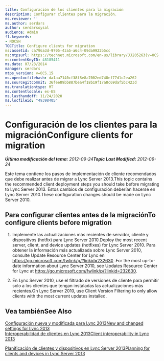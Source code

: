 ```yaml
---
title: Configuración de los clientes para la migración
description: Configurar clientes para la migración.
ms.reviewer: ''
ms.author: serdars
author: serdarsoysal
audience: Admin
f1.keywords:
- NOCSH
TOCTitle: Configure clients for migration
ms:assetid: ca796a3d-9705-43a5-a6c4-09da9923b5cc
ms:mtpsurl: https://technet.microsoft.com/en-us/library/JJ205263(v=OCS.15)
ms:contentKeyID: 48185411
ms.date: 07/23/2014
manager: serdars
mtps_version: v=OCS.15
ms.openlocfilehash: da1aa7140cf38f8e8a7002ed748ef77d1c2ea262
ms.sourcegitcommit: 36fee89bb887bea4f18b19f17a8c69daf5bc423d
ms.translationtype: MT
ms.contentlocale: es-ES
ms.lasthandoff: 11/24/2020
ms.locfileid: "49398405"
---
```

# <a name="configure-clients-for-migration"></a><span data-ttu-id="355f4-103">Configuración de los clientes para la migración</span><span class="sxs-lookup"><span data-stu-id="355f4-103">Configure clients for migration</span></span>

<div data-xmlns="http://www.w3.org/1999/xhtml">

<div class="topic" data-xmlns="http://www.w3.org/1999/xhtml" data-msxsl="urn:schemas-microsoft-com:xslt" data-cs="https://msdn.microsoft.com/">

<div data-asp="https://msdn2.microsoft.com/asp">



</div>

<div id="mainSection">

<div id="mainBody"><span data-ttu-id="355f4-104">

<span> </span></span><span class="sxs-lookup"><span data-stu-id="355f4-104">

<span> </span></span></span>

<span data-ttu-id="355f4-105">_**Última modificación del tema:** 2012-09-24_</span><span class="sxs-lookup"><span data-stu-id="355f4-105">_**Topic Last Modified:** 2012-09-24_</span></span>

<span data-ttu-id="355f4-106">Este tema contiene los pasos de implementación de cliente recomendados que debe realizar antes de migrar a Lync Server 2013.</span><span class="sxs-lookup"><span data-stu-id="355f4-106">This topic contains the recommended client deployment steps you should take before migrating to Lync Server 2013.</span></span> <span data-ttu-id="355f4-107">Estos cambios de configuración deberían hacerse en Lync Server 2010.</span><span class="sxs-lookup"><span data-stu-id="355f4-107">These configuration changes should be made on Lync Server 2010.</span></span>

<div>

## <a name="to-configure-clients-before-migration"></a><span data-ttu-id="355f4-108">Para configurar clientes antes de la migración</span><span class="sxs-lookup"><span data-stu-id="355f4-108">To configure clients before migration</span></span>

1.  <span data-ttu-id="355f4-109">Implemente las actualizaciones más recientes de servidor, cliente y dispositivos (hotfix) para Lync Server 2010.</span><span class="sxs-lookup"><span data-stu-id="355f4-109">Deploy the most recent server, client, and device updates (hotfixes) for Lync Server 2010.</span></span> <span data-ttu-id="355f4-110">Para obtener la información más actualizada sobre Lync Server 2010, consulte Update Resource Center for Lync en <https://go.microsoft.com/fwlink/p/?linkid=232630> .</span><span class="sxs-lookup"><span data-stu-id="355f4-110">For the most up-to-date information about Lync Server 2010, see Updates Resource Center for Lync at <https://go.microsoft.com/fwlink/p/?linkid=232630>.</span></span>

2.  <span data-ttu-id="355f4-111">En Lync Server 2010, use el filtrado de versiones de cliente para permitir solo a los clientes que tengan instaladas las actualizaciones más recientes.</span><span class="sxs-lookup"><span data-stu-id="355f4-111">On Lync Server 2010, use Client Version Filtering to only allow clients with the most current updates installed.</span></span>

</div>

<div>

## <a name="see-also"></a><span data-ttu-id="355f4-112">Vea también</span><span class="sxs-lookup"><span data-stu-id="355f4-112">See Also</span></span>


[<span data-ttu-id="355f4-113">Configuración nueva y modificada para Lync 2013</span><span class="sxs-lookup"><span data-stu-id="355f4-113">New and changed settings for Lync 2013</span></span>](lync-server-2013-new-and-changed-settings-for-lync-2013.md)  
[<span data-ttu-id="355f4-114">Interoperabilidad de clientes en Lync 2013</span><span class="sxs-lookup"><span data-stu-id="355f4-114">Client interoperability in Lync 2013</span></span>](lync-server-2013-client-interoperability-in-lync-2013.md)  


[<span data-ttu-id="355f4-115">Planificación de clientes y dispositivos en Lync Server 2013</span><span class="sxs-lookup"><span data-stu-id="355f4-115">Planning for clients and devices in Lync Server 2013</span></span>](lync-server-2013-planning-for-clients-and-devices.md)  
  

<span data-ttu-id="355f4-116"></div>

</div>

<span> </span>

</div>

</div>

</span><span class="sxs-lookup"><span data-stu-id="355f4-116"></div>

</div>

<span> </span>

</div>

</div>

</span></span></div>

